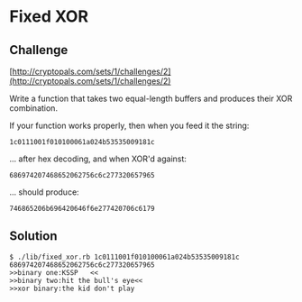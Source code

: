 # Fixed XOR

## Challenge

[http://cryptopals.com/sets/1/challenges/2](http://cryptopals.com/sets/1/challenges/2)

Write a function that takes two equal-length buffers and produces their XOR combination.

If your function works properly, then when you feed it the string:
```
1c0111001f010100061a024b53535009181c
```
... after hex decoding, and when XOR'd against:
```
686974207468652062756c6c277320657965
```
... should produce:
```
746865206b696420646f6e277420706c6179
```
## Solution
```
$ ./lib/fixed_xor.rb 1c0111001f010100061a024b53535009181c 686974207468652062756c6c277320657965
>>binary one:KSSP	<<
>>binary two:hit the bull's eye<<
>>xor binary:the kid don't play
```
